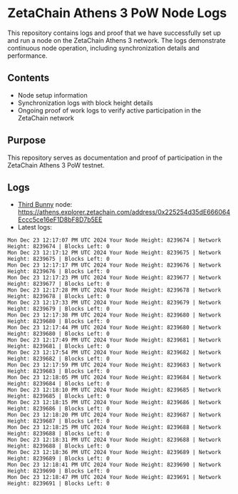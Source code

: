 # ZetaChain Athens 3 PoW Node Logs
This repository contains logs and proof that we have successfully set up and run a node on the ZetaChain Athens 3 network. The logs demonstrate continuous node operation, including synchronization details and performance.

## Contents
- Node setup information
- Synchronization logs with block height details
- Ongoing proof of work logs to verify active participation in the ZetaChain network

## Purpose
This repository serves as documentation and proof of participation in the ZetaChain Athens 3 PoW testnet.

## Logs

- [Third Bunny](https://thirdbunny.xyz/) node: https://athens.explorer.zetachain.com/address/0x225254d35dE666064Eccc5ce16eF1D8bF8D7b5EE
- Latest logs:
```
Mon Dec 23 12:17:07 PM UTC 2024 Your Node Height: 8239674 | Network Height: 8239674 | Blocks Left: 0
Mon Dec 23 12:17:12 PM UTC 2024 Your Node Height: 8239675 | Network Height: 8239675 | Blocks Left: 0
Mon Dec 23 12:17:17 PM UTC 2024 Your Node Height: 8239676 | Network Height: 8239676 | Blocks Left: 0
Mon Dec 23 12:17:23 PM UTC 2024 Your Node Height: 8239677 | Network Height: 8239677 | Blocks Left: 0
Mon Dec 23 12:17:28 PM UTC 2024 Your Node Height: 8239678 | Network Height: 8239678 | Blocks Left: 0
Mon Dec 23 12:17:33 PM UTC 2024 Your Node Height: 8239679 | Network Height: 8239679 | Blocks Left: 0
Mon Dec 23 12:17:38 PM UTC 2024 Your Node Height: 8239680 | Network Height: 8239680 | Blocks Left: 0
Mon Dec 23 12:17:44 PM UTC 2024 Your Node Height: 8239680 | Network Height: 8239680 | Blocks Left: 0
Mon Dec 23 12:17:49 PM UTC 2024 Your Node Height: 8239681 | Network Height: 8239681 | Blocks Left: 0
Mon Dec 23 12:17:54 PM UTC 2024 Your Node Height: 8239682 | Network Height: 8239682 | Blocks Left: 0
Mon Dec 23 12:17:59 PM UTC 2024 Your Node Height: 8239683 | Network Height: 8239683 | Blocks Left: 0
Mon Dec 23 12:18:05 PM UTC 2024 Your Node Height: 8239684 | Network Height: 8239684 | Blocks Left: 0
Mon Dec 23 12:18:10 PM UTC 2024 Your Node Height: 8239685 | Network Height: 8239685 | Blocks Left: 0
Mon Dec 23 12:18:15 PM UTC 2024 Your Node Height: 8239686 | Network Height: 8239686 | Blocks Left: 0
Mon Dec 23 12:18:20 PM UTC 2024 Your Node Height: 8239687 | Network Height: 8239687 | Blocks Left: 0
Mon Dec 23 12:18:25 PM UTC 2024 Your Node Height: 8239688 | Network Height: 8239688 | Blocks Left: 0
Mon Dec 23 12:18:31 PM UTC 2024 Your Node Height: 8239688 | Network Height: 8239688 | Blocks Left: 0
Mon Dec 23 12:18:36 PM UTC 2024 Your Node Height: 8239689 | Network Height: 8239689 | Blocks Left: 0
Mon Dec 23 12:18:41 PM UTC 2024 Your Node Height: 8239690 | Network Height: 8239690 | Blocks Left: 0
Mon Dec 23 12:18:47 PM UTC 2024 Your Node Height: 8239691 | Network Height: 8239691 | Blocks Left: 0
```
